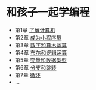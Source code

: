 # 和孩子一起学编程

* 第1章 [了解计算机](draft/c01_intro.md)
* 第2章 [成为小程序员](draft/c02_hw.md)
* 第3章 [数字和算术运算](draft/c03_arith.md)
* 第4章 [布尔和逻辑运算](draft/c04_logic.md)
* 第5章 [变量和数据类型](draft/c05_var.md)
* 第6章 [分支和跳转](draft/c06_br.md)
* 第7章 [循环](draft/c07_loop.md)
* ...

